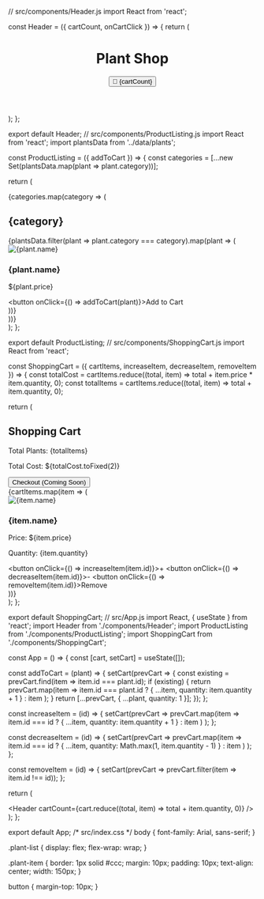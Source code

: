 // src/components/Header.js
import React from 'react';

const Header = ({ cartCount, onCartClick }) => {
  return (
    <header>
      <h1>Plant Shop</h1>
      <div>
        <button onClick={onCartClick}>
          🛒 {cartCount}
        </button>
      </div>
    </header>
  );
};

export default Header;
// src/components/ProductListing.js
import React from 'react';
import plantsData from '../data/plants';

const ProductListing = ({ addToCart }) => {
  const categories = [...new Set(plantsData.map(plant => plant.category))];

  return (
    <div>
      {categories.map(category => (
        <div key={category}>
          <h2>{category}</h2>
          <div className="plant-list">
            {plantsData.filter(plant => plant.category === category).map(plant => (
              <div key={plant.id} className="plant-item">
                <img src={plant.image} alt={plant.name} />
                <h3>{plant.name}</h3>
                <p>${plant.price}</p>
                <button onClick={() => addToCart(plant)}>Add to Cart</button>
              </div>
            ))}
          </div>
        </div>
      ))}
    </div>
  );
};

export default ProductListing;
// src/components/ShoppingCart.js
import React from 'react';

const ShoppingCart = ({ cartItems, increaseItem, decreaseItem, removeItem }) => {
  const totalCost = cartItems.reduce((total, item) => total + item.price * item.quantity, 0);
  const totalItems = cartItems.reduce((total, item) => total + item.quantity, 0);

  return (
    <div>
      <h2>Shopping Cart</h2>
      <p>Total Plants: {totalItems}</p>
      <p>Total Cost: ${totalCost.toFixed(2)}</p>
      <button>Checkout (Coming Soon)</button>
      <div>
        {cartItems.map(item => (
          <div key={item.id}>
            <img src={item.image} alt={item.name} />
            <h3>{item.name}</h3>
            <p>Price: ${item.price}</p>
            <p>Quantity: {item.quantity}</p>
            <button onClick={() => increaseItem(item.id)}>+</button>
            <button onClick={() => decreaseItem(item.id)}>-</button>
            <button onClick={() => removeItem(item.id)}>Remove</button>
          </div>
        ))}
      </div>
    </div>
  );
};

export default ShoppingCart;
// src/App.js
import React, { useState } from 'react';
import Header from './components/Header';
import ProductListing from './components/ProductListing';
import ShoppingCart from './components/ShoppingCart';

const App = () => {
  const [cart, setCart] = useState([]);

  const addToCart = (plant) => {
    setCart(prevCart => {
      const existing = prevCart.find(item => item.id === plant.id);
      if (existing) {
        return prevCart.map(item => 
          item.id === plant.id ? { ...item, quantity: item.quantity + 1 } : item
        );
      }
      return [...prevCart, { ...plant, quantity: 1 }];
    });
  };

  const increaseItem = (id) => {
    setCart(prevCart => 
      prevCart.map(item => 
        item.id === id ? { ...item, quantity: item.quantity + 1 } : item
      )
    );
  };

  const decreaseItem = (id) => {
    setCart(prevCart => 
      prevCart.map(item => 
        item.id === id ? { ...item, quantity: Math.max(1, item.quantity - 1) } : item
      )
    );
  };

  const removeItem = (id) => {
    setCart(prevCart => prevCart.filter(item => item.id !== id));
  };

  return (
    <div>
      <Header cartCount={cart.reduce((total, item) => total + item.quantity, 0)} />
      <ProductListing addToCart={addToCart} />
      <ShoppingCart cartItems={cart} increaseItem={increaseItem} decreaseItem={decreaseItem} removeItem={removeItem} />
    </div>
  );
};

export default App;
/* src/index.css */
body {
  font-family: Arial, sans-serif;
}

.plant-list {
  display: flex;
  flex-wrap: wrap;
}

.plant-item {
  border: 1px solid #ccc;
  margin: 10px;
  padding: 10px;
  text-align: center;
  width: 150px;
}

button {
  margin-top: 10px;
}
